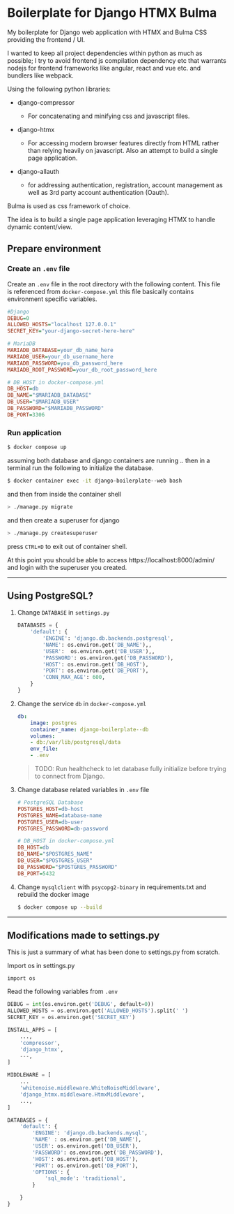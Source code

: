 # Boilerplate for Django HTMX Bulma

My boilerplate for Django web application with HTMX and Bulma CSS providing the frontend / UI.

I wanted to keep all project dependencies within python as much as possible; I try to avoid frontend js compilation dependency etc that warrants nodejs for frontend frameworks like angular, react and vue etc. and bundlers like webpack. 

Using the following python libraries:

- django-compressor
    - For concatenating and minifying css and javascript files.

- django-htmx
    - For accessing modern browser features directly from HTML rather than relying heavily on javascript. Also an attempt to build a single page application. 

- django-allauth
    - for addressing authentication, registration, account management as well as 3rd party account authentication (Oauth).

Bulma is used as css framework of choice.

The idea is to build a single page application leveraging HTMX to handle dynamic content/view.

## Prepare environment

### Create an `.env` file
Create an `.env` file in the root directory with the following content. This file is referenced from `docker-compose.yml` this file basically contains environment specific variables.

```ini
#Django 
DEBUG=0
ALLOWED_HOSTS="localhost 127.0.0.1"
SECRET_KEY="your-django-secret-here-here"

# MariaDB
MARIADB_DATABASE=your_db_name_here
MARIADB_USER=your_db_username_here
MARIADB_PASSWORD=you_db_password_here
MARIADB_ROOT_PASSWORD=your_db_root_password_here

# DB_HOST in docker-compose.yml
DB_HOST=db
DB_NAME="$MARIADB_DATABASE"
DB_USER="$MARIADB_USER"
DB_PASSWORD="$MARIADB_PASSWORD"
DB_PORT=3306
```


### Run application
```bash
$ docker compose up
```

assuming both database and django containers are running .. then in a terminal run the following to initialize the database.

```bash
$ docker container exec -it django-boilerplate--web bash
```

and then from inside the container shell

```bash
> ./manage.py migrate
```

and then create a superuser for django

```bash
> ./manage.py createsuperuser
```

press `CTRL+D` to exit out of container shell.

At this point you should be able to access https://localhost:8000/admin/ and login with the superuser you created.

---



## Using PostgreSQL?

1. Change `DATABASE` in `settings.py`
    ```python
    DATABASES = {
        'default': {
            'ENGINE': 'django.db.backends.postgresql',
            'NAME': os.environ.get('DB_NAME'),,
            'USER':  os.environ.get('DB_USER'),,
            'PASSWORD': os.environ.get('DB_PASSWORD'),
            'HOST': os.environ.get('DB_HOST'),
            'PORT': os.environ.get('DB_PORT'),
            'CONN_MAX_AGE': 600,
        }
    }

    ```
2. Change the service `db` in `docker-compose.yml`
    ```yml
    db:
        image: postgres
        container_name: django-boilerplate--db
        volumes:
        - db:/var/lib/postgresql/data
        env_file:
        - .env
    ```
    > TODO: Run healthcheck to let database fully initialize before trying to connect from Django.

3. Change database related variables in `.env` file
    ```ini
    # PostgreSQL Database
    POSTGRES_HOST=db-host
    POSTGRES_NAME=database-name
    POSTGRES_USER=db-user
    POSTGRES_PASSWORD=db-password

    # DB_HOST in docker-compose.yml
    DB_HOST=db
    DB_NAME="$POSTGRES_NAME"
    DB_USER="$POSTGRES_USER"
    DB_PASSWORD="$POSTGRES_PASSWORD"
    DB_PORT=5432
    ```
4. Change `mysqlclient` with `psycopg2-binary` in requirements.txt and rebuild the docker image
    ```bash
    $ docker compose up --build
    ```
---

## Modifications made to settings.py
This is just a summary of what has been done to settings.py from scratch.


Import os in settings.py
```
import os
```

Read the following variables from `.env`

```python
DEBUG = int(os.environ.get('DEBUG', default=0))
ALLOWED_HOSTS = os.environ.get('ALLOWED_HOSTS').split(' ')
SECRET_KEY = os.environ.get('SECRET_KEY')

INSTALL_APPS = [
    ...,
    'compressor',
    'django_htmx',
    ---,
]

MIDDLEWARE = [
    ...
    'whitenoise.middleware.WhiteNoiseMiddleware',
    'django_htmx.middleware.HtmxMiddleware',
    ...,
]

DATABASES = {
    'default': {
        'ENGINE': 'django.db.backends.mysql',
        'NAME' : os.environ.get('DB_NAME'),
        'USER': os.environ.get('DB_USER'),
        'PASSWORD': os.environ.get('DB_PASSWORD'),
        'HOST': os.environ.get('DB_HOST'),
        'PORT': os.environ.get('DB_PORT'),
        'OPTIONS': {
            'sql_mode': 'traditional',
        }

    }
}
```